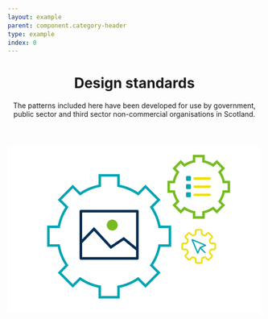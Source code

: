 ```yaml
---
layout: example
parent: component.category-header
type: example
index: 0
---
```


<div class="ds_wrapper">
    <div class="ds_category-header">
        <header class="ds_category-header__header">
            <h1 class="ds_category-header__title">Design standards</h1>
            <div class="ds_category-header__summary">
                <p>The patterns included here have been developed for use by government, public sector and third sector non-commercial organisations in Scotland.</p>
            </div>
        </header>
        <div class="ds_category-header__media-container">
            <img class="ds_category-header__media" src="/assets/images/examples/category-header-design-standards.svg" alt="">
        </div>
    </div>
</div>
